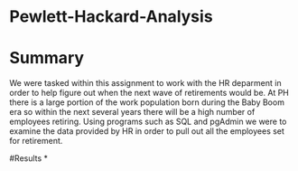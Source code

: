 # Pewlett-Hackard-Analysis

# Summary
We were tasked within this assignment to work with the HR deparment in order to help figure out when the next wave of retirements would be.  At PH there is a large portion of the work population born during the Baby Boom era so within the next several years there will be a high number of employees retiring.  Using programs such as SQL and pgAdmin we were to examine the data provided by HR in order to pull out all the employees set for retirement.

#Results
*
